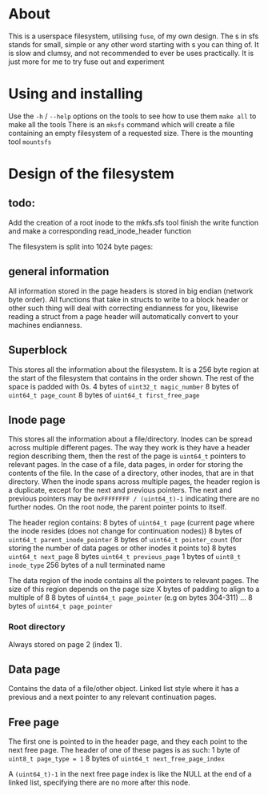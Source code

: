 
# About

This is a userspace filesystem, utilising `fuse`, of my own design.
The s in sfs stands for small, simple or any other word starting with s you can thing of.
It is slow and clumsy, and not recommended to ever be uses practically. It is just more for me to try fuse out and experiment

# Using and installing

Use the `-h` / `--help` options on the tools to see how to use them
`make all` to make all the tools
There is an `mksfs` command which will create a file containing an empty filesystem of a requested size.
There is the mounting tool `mountsfs`

# Design of the filesystem

## todo:

Add the creation of a root inode to the mkfs.sfs tool
finish the write function and make a corresponding read_inode_header function

The filesystem is split into 1024 byte pages:

## general information

All information stored in the page headers is stored in big endian (network byte order).
All functions that take in structs to write to a block header or other such thing will deal with correcting endianness for you, likewise reading a struct from a page header will automatically convert to your machines endianness.

## Superblock

This stores all the information about the filesystem. It is a 256 byte region at the start of the filesystem that contains in the order shown. The rest of the space is padded with 0s.
4 bytes of `uint32_t magic_number`
8 bytes of `uint64_t page_count`
8 bytes of `uint64_t first_free_page`

## Inode page

This stores all the information about a file/directory. Inodes can be spread across multiple different pages.
The way they work is they have a header region describing them, then the rest of the page is `uint64_t` pointers to relevant pages. In the case of a file, data pages, in order for storing the contents of the file. In the case of a directory, other inodes, that are in that directory.
When the inode spans across multiple pages, the header region is a duplicate, except for the next and previous pointers.
The next and previous pointers may be `0xFFFFFFFF / (uint64_t)-1` indicating there are no further nodes.
On the root node, the parent pointer points to itself.

The header region contains:
8 bytes of `uint64_t page` (current page where the inode resides (does not change for continuation nodes))
8 bytes of `uint64_t parent_inode_pointer`
8 bytes of `uint64_t pointer_count` (for storing the number of data pages or other inodes it points to)
8 bytes `uint64_t next_page`
8 bytes `uint64_t previous_page`
1 bytes of `uint8_t inode_type`
256 bytes of a null terminated name

The data region of the inode contains all the pointers to relevant pages. The size of this region depends on the page size
X bytes of padding to align to a multiple of 8
8 bytes of `uint64_t page_pointer` (e.g  on bytes 304-311)
...
8 bytes of `uint64_t page_pointer` 

### Root directory

Always stored on page 2 (index 1).

## Data page

Contains the data of a file/other object. Linked list style where it has a previous and a next pointer to any relevant continuation pages.
 
## Free page

The first one is pointed to in the header page, and they each point to the next free page. The header of one of these pages is as such:
1 byte of `uint8_t page_type = 1`
8 bytes of `uint64_t next_free_page_index`

A `(uint64_t)-1` in the next free page index is like the NULL at the end of a linked list, specifying there are no more after this node.

